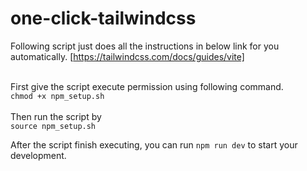 # one-click-tailwindcss
Following script just does all the instructions in below link for you automatically.
[https://tailwindcss.com/docs/guides/vite]
<br><br>

First give the script execute permission using following command. <br>
`chmod +x npm_setup.sh` <br>
<br>
Then run the script by <br>
`source npm_setup.sh` <br>

After the script finish executing, you can run `npm run dev` to start your development.
